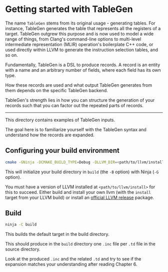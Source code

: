 # Getting started with TableGen

The name `TableGen` stems from its original usage - generating tables.
For instance, TableGen generates the table that represents all the registers of a target.
TableGen outgrew this purpose and is now used to model a wide range of things,
from Clang's command-line options to multi-level intermediate representation (MLIR)
operation's boilerplate C++ code, or used directly within LLVM to generate
the instruction selection tables, and so on.

Fundamentally, TableGen is a DSL to produce records. A record is an entity with a
name and an arbitrary number of fields, where each field has its own type.

How these records are used and what output TableGen generates from them depends on the
specific TableGen backend.

TableGen's strength lies in how you can structure the generation of your records
such that you can factor out the repeated parts of records.

---

This directory contains examples of TableGen inputs.

The goal here is to familiarize yourself with the TableGen syntax and understand how the records are expanded.

## Configuring your build environment

```bash
cmake -GNinja -DCMAKE_BUILD_TYPE=Debug -DLLVM_DIR=<path/to/llvm/install>/lib/cmake/llvm -Bbuild .
```

This will initialize your build directory in `build` (the `-B` option) with Ninja (`-G` option).

You must have a version of LLVM installed at `<path/to/llvm/install>` for this to succeed.
Either build and install your own llvm (with the `install` target from your LLVM build) or install an [official LLVM release](https://releases.llvm.org/) package.

## Build

```bash
ninja -C build
```

This builds the default target in the build directory.

This should produce in the `build` directory one `.inc` file per `.td` file in the source directory.

Look at the produced `.inc` and the related `.td` and try to see if the expansion matches your understanding after reading Chapter 6.
